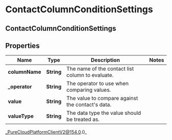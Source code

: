 # ContactColumnConditionSettings

## ContactColumnConditionSettings

## Properties

|Name | Type | Description | Notes|
|------------ | ------------- | ------------- | -------------|
| **columnName** | **String** | The name of the contact list column to evaluate. | |
| **_operator** | **String** | The operator to use when comparing values. | |
| **value** | **String** | The value to compare against the contact&#39;s data. | |
| **valueType** | **String** | The data type the value should be treated as. | |



_PureCloudPlatformClientV2@154.0.0_

